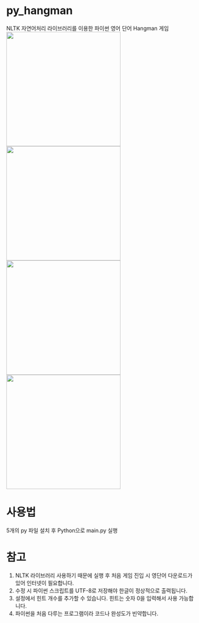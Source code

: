 # py_hangman
NLTK 자연어처리 라이브러리를 이용한 파이썬 영어 단어 Hangman 게임<br>
<img src="https://github.com/ijh1298/py_hangman/assets/139840247/a5304a43-0c1d-43ba-9088-7dbc7f2af830" width="300" height="300"/>
<img src="https://github.com/ijh1298/py_hangman/assets/139840247/18b61537-9c23-4b52-8757-e244bda70211" width="300" height="300"/><br>
<img src="https://github.com/ijh1298/py_hangman/assets/139840247/a6ddb75a-193e-45e8-a5b9-10c22945c3a1" width="300" height="300"/>
<img src="https://github.com/ijh1298/py_hangman/assets/139840247/20b04a21-4071-497d-afd3-ba110b928cb9" width="300" height="300"/>

# 사용법
5개의 py 파일 설치 후 Python으로 main.py 실행

# 참고
1. NLTK 라이브러리 사용하기 때문에 실행 후 처음 게임 진입 시 영단어 다운로드가 있어 인터넷이 필요합니다.
2. 수정 시 파이썬 스크립트를 UTF-8로 저장해야 한글이 정상적으로 출력됩니다.
3. 설정에서 힌트 개수를 추가할 수 있습니다. 힌트는 숫자 0을 입력해서 사용 가능합니다.
4. 파이썬을 처음 다루는 프로그램이라 코드나 완성도가 빈약합니다.
